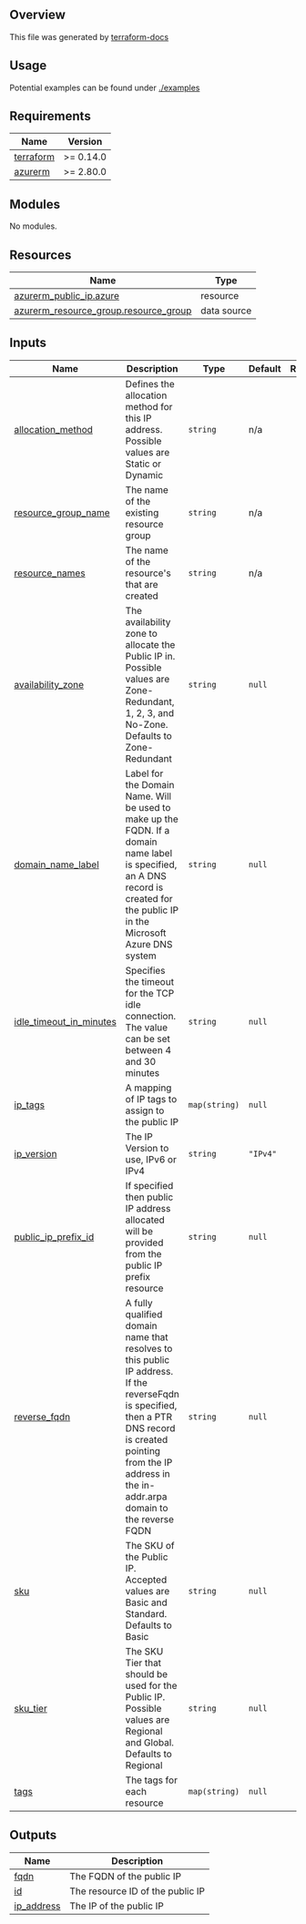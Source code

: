 <!-- BEGIN_TF_DOCS -->
## Overview
This file was generated by [terraform-docs](https://terraform-docs.io/)
## Usage
Potential examples can be found under [./examples](./examples/main.tf)

## Requirements

| Name | Version |
|------|---------|
| <a name="requirement_terraform"></a> [terraform](#requirement\_terraform) | >= 0.14.0 |
| <a name="requirement_azurerm"></a> [azurerm](#requirement\_azurerm) | >= 2.80.0 |
## Modules

No modules.
## Resources

| Name | Type |
|------|------|
| [azurerm_public_ip.azure](https://registry.terraform.io/providers/hashicorp/azurerm/latest/docs/resources/public_ip) | resource |
| [azurerm_resource_group.resource_group](https://registry.terraform.io/providers/hashicorp/azurerm/latest/docs/data-sources/resource_group) | data source |
## Inputs

| Name | Description | Type | Default | Required |
|------|-------------|------|---------|:--------:|
| <a name="input_allocation_method"></a> [allocation\_method](#input\_allocation\_method) | Defines the allocation method for this IP address. Possible values are Static or Dynamic | `string` | n/a | yes |
| <a name="input_resource_group_name"></a> [resource\_group\_name](#input\_resource\_group\_name) | The name of the existing resource group | `string` | n/a | yes |
| <a name="input_resource_names"></a> [resource\_names](#input\_resource\_names) | The name of the resource's that are created | `string` | n/a | yes |
| <a name="input_availability_zone"></a> [availability\_zone](#input\_availability\_zone) | The availability zone to allocate the Public IP in. Possible values are Zone-Redundant, 1, 2, 3, and No-Zone. Defaults to Zone-Redundant | `string` | `null` | no |
| <a name="input_domain_name_label"></a> [domain\_name\_label](#input\_domain\_name\_label) | Label for the Domain Name. Will be used to make up the FQDN. If a domain name label is specified, an A DNS record is created for the public IP in the Microsoft Azure DNS system | `string` | `null` | no |
| <a name="input_idle_timeout_in_minutes"></a> [idle\_timeout\_in\_minutes](#input\_idle\_timeout\_in\_minutes) | Specifies the timeout for the TCP idle connection. The value can be set between 4 and 30 minutes | `string` | `null` | no |
| <a name="input_ip_tags"></a> [ip\_tags](#input\_ip\_tags) | A mapping of IP tags to assign to the public IP | `map(string)` | `null` | no |
| <a name="input_ip_version"></a> [ip\_version](#input\_ip\_version) | The IP Version to use, IPv6 or IPv4 | `string` | `"IPv4"` | no |
| <a name="input_public_ip_prefix_id"></a> [public\_ip\_prefix\_id](#input\_public\_ip\_prefix\_id) | If specified then public IP address allocated will be provided from the public IP prefix resource | `string` | `null` | no |
| <a name="input_reverse_fqdn"></a> [reverse\_fqdn](#input\_reverse\_fqdn) | A fully qualified domain name that resolves to this public IP address. If the reverseFqdn is specified, then a PTR DNS record is created pointing from the IP address in the in-addr.arpa domain to the reverse FQDN | `string` | `null` | no |
| <a name="input_sku"></a> [sku](#input\_sku) | The SKU of the Public IP. Accepted values are Basic and Standard. Defaults to Basic | `string` | `null` | no |
| <a name="input_sku_tier"></a> [sku\_tier](#input\_sku\_tier) | The SKU Tier that should be used for the Public IP. Possible values are Regional and Global. Defaults to Regional | `string` | `null` | no |
| <a name="input_tags"></a> [tags](#input\_tags) | The tags for each resource | `map(string)` | `null` | no |
## Outputs

| Name | Description |
|------|-------------|
| <a name="output_fqdn"></a> [fqdn](#output\_fqdn) | The FQDN of the public IP |
| <a name="output_id"></a> [id](#output\_id) | The resource ID of the public IP |
| <a name="output_ip_address"></a> [ip\_address](#output\_ip\_address) | The IP of the public IP |

<!-- END_TF_DOCS -->